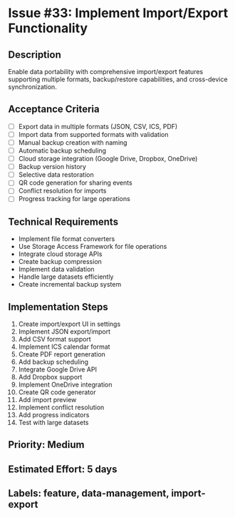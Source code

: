 # Issue #33: Implement Import/Export Functionality

## Description
Enable data portability with comprehensive import/export features supporting multiple formats, backup/restore capabilities, and cross-device synchronization.

## Acceptance Criteria
- [ ] Export data in multiple formats (JSON, CSV, ICS, PDF)
- [ ] Import data from supported formats with validation
- [ ] Manual backup creation with naming
- [ ] Automatic backup scheduling
- [ ] Cloud storage integration (Google Drive, Dropbox, OneDrive)
- [ ] Backup version history
- [ ] Selective data restoration
- [ ] QR code generation for sharing events
- [ ] Conflict resolution for imports
- [ ] Progress tracking for large operations

## Technical Requirements
- Implement file format converters
- Use Storage Access Framework for file operations
- Integrate cloud storage APIs
- Create backup compression
- Implement data validation
- Handle large datasets efficiently
- Create incremental backup system

## Implementation Steps
1. Create import/export UI in settings
2. Implement JSON export/import
3. Add CSV format support
4. Implement ICS calendar format
5. Create PDF report generation
6. Add backup scheduling
7. Integrate Google Drive API
8. Add Dropbox support
9. Implement OneDrive integration
10. Create QR code generator
11. Add import preview
12. Implement conflict resolution
13. Add progress indicators
14. Test with large datasets

## Priority: Medium
## Estimated Effort: 5 days
## Labels: feature, data-management, import-export